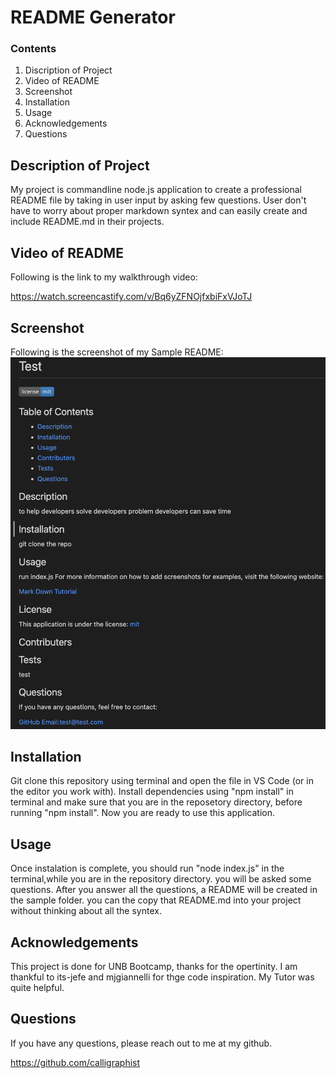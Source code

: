 # README Generator
### Contents

1. Discription of Project
2. Video of README
3. Screenshot
4. Installation 
5. Usage
6. Acknowledgements
7. Questions

## Description of Project
   My project is commandline node.js application to create a professional README file by taking in user input by asking few questions. User don't have to worry about proper markdown syntex and can easily create and include README.md in their projects.

## Video of README

Following is the link to my walkthrough video:

https://watch.screencastify.com/v/Bq6yZFNOjfxbiFxVJoTJ

<!-- https://watch.screencastify.com/v/bcugT94hFRwVYJVusCid -->

## Screenshot
Following is the screenshot of my Sample README:
![this fullfill all the requirements](./Sample.png)

## Installation 

Git clone this repository using terminal and open the file in VS Code (or in the editor you work with). Install dependencies using "npm install" in terminal and make sure that you are in the reposetory directory, before running "npm install". Now you are ready to use this application.

## Usage

Once instalation is complete, you should run "node index.js" in the terminal,while you are in the repository directory. 
you will be asked some questions. After you answer all the questions, a README will be created in the sample folder. 
you can the copy that README.md into your project without thinking about all the syntex.

## Acknowledgements

This project is done for UNB Bootcamp, thanks for the opertinity. I am thankful to its-jefe and mjgiannelli for thge code inspiration. My Tutor was quite helpful.


## Questions

If you have any questions, please reach out to me at my github.

https://github.com/calligraphist

